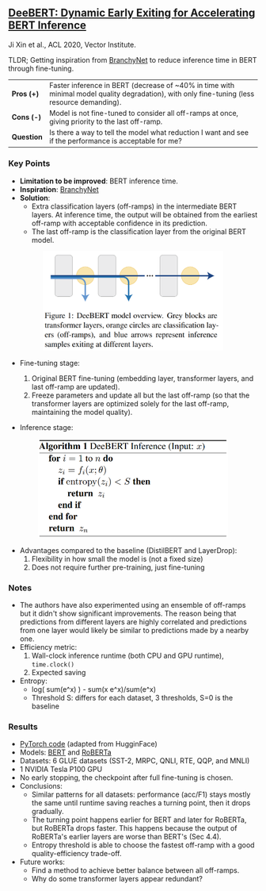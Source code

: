## [DeeBERT: Dynamic Early Exiting for Accelerating BERT Inference](https://www.aclweb.org/anthology/2020.acl-main.204/)
Ji Xin et al., ACL 2020, Vector Institute.

TLDR; Getting inspiration from [BranchyNet](./branchynet.md) to reduce inference time in BERT through fine-tuning.

<table>
    <tr>
        <td><b>Pros (+)</b></td><td>Faster inference in BERT (decrease of ~40% in time with minimal model quality degradation), with only fine-tuning (less resource demanding).</td>
    </tr>
    <tr>
        <td><b>Cons (-)</b></td><td>Model is not fine-tuned to consider all off-ramps at once, giving priority to the last off-ramp.</td>
    </tr>
    <tr>
        <td><b>Question</b></td><td>Is there a way to tell the model what reduction I want and see if the performance is acceptable for me?</td>
    </tr>
</table>

### Key Points
* **Limitation to be improved**: BERT inference time.
* **Inspiration**: [BranchyNet](./branchynet.md)
* **Solution**:
    * Extra classification layers (off-ramps) in the intermediate BERT layers. At inference time, the output will be obtained from the earliest off-ramp with acceptable confidence in its prediction.
    * The last off-ramp is the classification layer from the original BERT model.

<p align="center">
<img src="./imgs/deebert_model.png" height="200" alt="DeeBERT model">
</p>

* Fine-tuning stage:
    1. Original BERT fine-tuning (embedding layer, transformer layers, and last off-ramp are updated).
    2. Freeze parameters and update all but the last off-ramp (so that the transformer layers are optimized solely for the last off-ramp, maintaining the model quality). 

* Inference stage:
<p align="center">
<img src="./imgs/deebert_inference_alg.png" height="200" alt="DeeBERT model">
</p>

* Advantages compared to the baseline (DistilBERT and LayerDrop):
    1. Flexibility in how small the model is (not a fixed size)
    2. Does not require further pre-training, just fine-tuning

### Notes
* The authors have also experimented using an ensemble of off-ramps but it didn't show significant improvements. The reason being that predictions from different layers are highly correlated and predictions from one layer would likely be similar to predictions made by a nearby one.
* Efficiency metric:
    1. Wall-clock inference runtime (both CPU and GPU runtime), `time.clock()`
    2. Expected saving
* Entropy:
    * log( sum(e^x) ) - sum(x e^x)/sum(e^x)
    * Threshold S: differs for each dataset, 3 thresholds, S=0 is the baseline
        
### Results
* [PyTorch code](https://github.com/castorini/DeeBERT) (adapted from HugginFace)
* Models: [BERT](https://github.com/castorini/DeeBERT/blob/master/transformers/modeling_highway_bert.py) and [RoBERTa](https://github.com/castorini/DeeBERT/blob/master/transformers/modeling_highway_roberta.py)
* Datasets: 6 GLUE datasets (SST-2, MRPC, QNLI, RTE, QQP, and MNLI)
* 1 NVIDIA Tesla P100 GPU
* No early stopping, the checkpoint after full fine-tuning is chosen.
* Conclusions:
    * Similar patterns for all datasets: performance (acc/F1) stays mostly the same until runtime saving reaches a turning point, then it drops gradually.
    * The turning point happens earlier for BERT and later for RoBERTa, but RoBERTa drops faster. This happens because the output of RoBERTa's earlier layers are worse than BERT's (Sec 4.4).
    * Entropy threshold is able to choose the fastest off-ramp with a good quality-efficiency trade-off.
* Future works:
    * Find a method to achieve better balance between all off-ramps.
    * Why do some transformer layers appear redundant?  